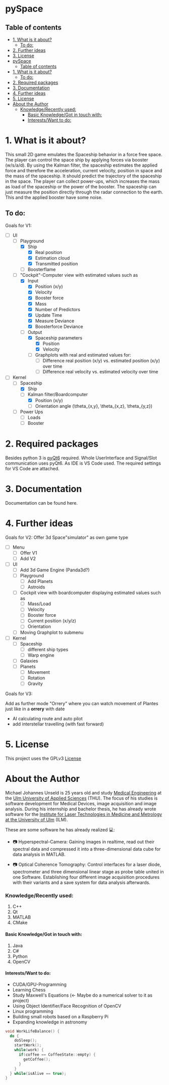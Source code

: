 # pySpace

## Table of contents

  - [1. What is it about?](#1-what-is-it-about)
    - [To do:](#to-do)
  - [2. Further ideas](#2-further-ideas)
  - [3. License](#3-license)
- [pySpace](#pyspace)
  - [Table of contents](#table-of-contents)
- [1. What is it about?](#1-what-is-it-about)
  - [To do:](#to-do)
- [2. Required packages](#2-required-packages)
- [3. Documentation](#3-documentation)
- [4. Further ideas](#4-further-ideas)
- [5. License](#5-license)
- [About the Author](#about-the-author)
    - [Knowledge/Recently used:](#knowledgerecently-used)
      - [Basic Knowledge/Got in touch with:](#basic-knowledgegot-in-touch-with)
      - [Interests/Want to do:](#interestswant-to-do)

# 1. What is it about?

This small 2D game emulates the Spaceship behavior in a force free space. The player can control the space ship by applying forces via booster (w/s/a/d). By using the Kalman filter, the spaceship estimates the applied force and therefore the acceleration, current velocity, position in space and the mass of the spaceship. It should predict the trajectory of the spaceship in the space. The player can collect power-ups, which increases the mass as load of the spaceship or the power of the booster. The spaceship can just measure the position directly through the radar connection to the earth. This and the applied booster have some noise.

## To do:

Goals for V1:
- [ ] UI
  - [ ] Playground
    - [x] Ship
      - [x] Real position
      - [x] Estimation cloud
      - [x] Transmitted position
    - [ ] Boosterflame
  - [ ] "Cockpit"-Computer view with estimated values such as
    - [x] Input
      - [x] Position (x/y)
      - [x] Velocity
      - [x] Booster force
      - [x] Mass
      - [x] Number of Predictors
      - [x] Update Time
      - [x] Measure Deviance
      - [x] Boosterforce Deviance
    - [ ] Output
      - [x] Spaceship parameters
        - [x] Position
        - [x] Velocity
      - [ ] Graphplots with real and estimated values for:
        - [ ] Difference real position (x/y) vs. estimated position (x/y) over time
        - [ ] Difference real velocity vs. estimated velocity over time
- [ ] Kernel
  - [ ] Spaceship
    - [x] Ship
    - [ ] Kalman filter/Boardcomputer
      - [x] Position (x/y)
      - [ ] Orientation angle (\theta_{x,y}, \theta_{x,z}, \theta_{y,z})
  - [ ] Power Ups
    - [ ] Loads
    - [ ] Booster

# 2. Required packages

Besides python 3 is [pyQt6](https://pypi.org/project/PyQt6/) required. Whole UserInterface and Signal/Slot communication uses pyQt6. As IDE is VS Code used. The required settings for VS Code are attached.

# 3. Documentation

Documentation can be found here.

# 4. Further ideas
Goals for V2:
Offer 3d Space"simulator" as own game type
- [ ] Menu
  - [ ] Offer V1
  - [ ] Add V2
- [ ] UI
  - [ ] Add 3d Game Engine (Panda3d?)
  - [ ] Playground
    - [ ] Add Planets
    - [ ] Astroids
  - [ ] Cockpit view with boardcomputer displaying estimated values such as
    - [ ] Mass/Load
    - [ ] Velocity
    - [ ] Booster force
    - [ ] Current position (x/y/z)
    - [ ] Orientation
  - [ ] Moving Graphplot to submenu
- [ ] Kernel
  - [ ] Spaceship
    - [ ] different ship types
    - [ ] Warp engine
  - [ ] Galaxies
  - [ ] Planets
    - [ ] Movement
    - [ ] Rotation
    - [ ] Gravity

Goals for V3:

Add as further mode "Orrery" where you can watch movement of Plantes just like in a **orrery** with date


- AI calculating route and auto pilot
- add interstellar travelling (with fast forward)

# 5. License

This project uses the GPLv3 [License](LICENSE.md)
# About the Author


Michael Johannes Unseld is 25 years old and study [Medical Engineering](https://studium.hs-ulm.de/de/Seiten/Studiengang_MT.aspx)  at the [Ulm University of Applied Sciences](https://studium.hs-ulm.de/en) (THU). The focus of his studies is software development for Medical Devices, image acquisition and image analysis. During his internship and bachelor thesis, he has already wrote software for the [Institute for Laser Technologies in Medicine and Metrology at the University of Ulm](https://www.ilm-ulm.de/en/index.html) (ILM).

These are some software he has already realized :computer::

* :camera: Hyperspectral-Camera: Gaining images in realtime, read out their spectral data and compressed it into a three-dimensional data cube for data analysis in MATLAB.

* :camera: Optical Coherence Tomography: Control interfaces for a laser diode, spectrometer and three dimensional linear stage as probe table united in one Software. Establishing four different image acquisition procedures with their variants and a save system for data analysis afterwards.

### Knowledge/Recently used:

1. C++
2. Qt
3. MATLAB
4. CMake

#### Basic Knowledge/Got in touch with:

1. Java
2. C#
3. Python
4. OpenCV

#### Interests/Want to do:

* CUDA/GPU-Programming
* Learning Chess
* Study Maxwell's Equations (<- Maybe do a numerical solver to it as project)
* Using Object Identifier/Face Recognition of OpenCV
* Linux programming
* Building small robots based on a Raspberry Pi
* Expanding knowledge in astronomy

``` C++
void WorkLifeBalance() {
  do {
    doSleep();
    startWork();
    while(work) {
      if(coffee == CoffeeState::empty) {
        getCoffee();
      }
    }
  } while(isAlive == true);
}
```
